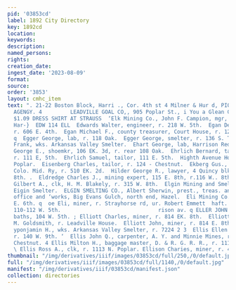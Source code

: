 ```yaml
---
pid: '03853cd'
label: 1892 City Directory
key: 1892cd
location: 
keywords: 
description: 
named_persons: 
rights: 
creation_date: 
ingest_date: '2023-08-09'
format: 
source: 
order: '3853'
layout: cmhc_item
text: ". 21-22 Boston Block, Harri ., Cor. 4th st 4 Milner & Hur d, PIONEER INSURANCE
  AGENGY. 4         LEADVILLE GOAL CO,, 905 Poplar St., i You a Glean Coal  “BEST
  $1.09 DRESS SHIRT AT STRAUSS  ‘Elk Mining Co., John F. Campion, mgr, office, 401
  Har-}  EDW 114 ELL  Edwards Walter, engineer, r. 218 W. 5th.  Egan Dennis, miner,
  r. 606 E. 4th.  Egan Michael F., county treasurer, Court House, r. 128 w. 4 8th.
  q  Egger George, lab, r. 118 Oak.  Egger George, smelter, r. 136 S. Toledo av.  Eggs
  Frank, wks. Arkansas Valley Smelter.  Ehart George, lab, Harrison Red. Wks.  Ehler
  George E., shoemkr, 106 EK. 3d, r. rear 108 Oak.  Ehrlich Bernard, tailor, K. Matheson,
  r. 111 E, 5th.  Ehrlich Samuel, tailor, 111 E. 5th.  Highth Avenue Hotel, 8th, cor.
  Poplar.  Eisenberg Charles, tailor, r. 124 - Chestnut.  Ekberg Gus., car repairer,
  Colo. Mid. Ry, r. 510 EK. 2d.  Hilder George R., lawyer, 4 Quincy blk, r. 310 W.
  8th. .  Eldredge Charles J., mining expert, 115 E. 8th, r.116 W.. 8th.  Eldredge
  Gilbert A., clk, H. M. Blakely, r. 315 W. 8th.  Elgin Mining and Smelting Co., office
  Eigin Smelter.  ELGIN SMELTING CO., Albert Sherwin, prest., treas. and J manager,
  office and ‘works, Big Evans Gulch, north end, Hazel.  Eli Mining Co., office, 133
  E. 6th. q  oe Eli, miner, r. Strayhorse rd, ur. Robert Emmett  haft. : Elk Club,
  110-112 W. 5th.                               rison av. q ELLER JOHN F., M. D.,
  baths, 104 W. 5th. ; Elliott Charles, miner, r. 814 EK. 8th.  Elliott Harry, bartdr,
  M. Goldsmith, r. Leadville House.  Elliott John, miner, r. 814 E. 8th. 2  Ellis
  yponjamin H., wks. Arkansas Valley Smelter, r. 7224 2 3  Ellis Ellen Mrs., col’d,
  r. 140 W. 9th. ‘  Ellis John Q., carpenter, A. Y. and Minnie Mines, r. 512:  Ww.
  Chestnut. 4 Ellis Milton H., baggage master, D. & R. G. R. R., r. 1118)  N. Poplar.
  \ Ellis Ross A., clk, r. 1113 N. Poplar. Ellison Charies, miner, r. 428 BE. 2d. "
thumbnail: "/img/derivatives/iiif/images/03853cd/full/250,/0/default.jpg"
full: "/img/derivatives/iiif/images/03853cd/full/1140,/0/default.jpg"
manifest: "/img/derivatives/iiif/03853cd/manifest.json"
collection: directories
---
```

